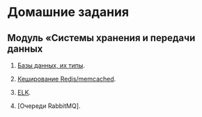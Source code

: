 # Домашние задания

## Модуль «Системы хранения и передачи данных

1. [Базы данных, их типы](https://github.com/Toha-B/sysdb-/blob/main/11-01.md).

2. [Кеширование Redis/memcached](https://github.com/netology-code/sdb-homeworks/blob/main/11-02.md).

3. [ELK](https://github.com/netology-code/sdb-homeworks/blob/main/11-03.md).

4. [Очереди RabbitMQ].



